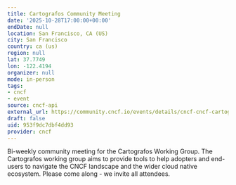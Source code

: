 ```yaml
---
title: Cartografos Community Meeting
date: '2025-10-28T17:00:00+00:00'
endDate: null
location: San Francisco, CA (US)
city: San Francisco
country: ca (us)
region: null
lat: 37.7749
lon: -122.4194
organizer: null
mode: in-person
tags:
- cncf
- event
source: cncf-api
external_url: https://community.cncf.io/events/details/cncf-cncf-cartografos-working-group-presents-cartografos-community-meeting-2025-10-28/
draft: false
uid: 953f9dc7dbf4dd93
provider: cncf
---
```

Bi-weekly community meeting for the Cartografos Working Group.
The Cartografos working group aims to provide tools to help adopters and end-users to navigate the CNCF landscape and the wider cloud native ecosystem.
Please come along - we invite all attendees.
